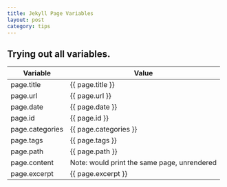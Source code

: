 ```yaml
---
title: Jekyll Page Variables
layout: post
category: tips
---
```

## Trying out all variables.

Variable | Value
-------- | -----
page.title | {{ page.title }}
page.url | {{ page.url }}
page.date | {{ page.date }}
page.id | {{ page.id }}
page.categories | {{ page.categories }}
page.tags | {{ page.tags }}
page.path | {{ page.path }}
page.content | Note: would print the same page, unrendered
page.excerpt | {{ page.excerpt }}